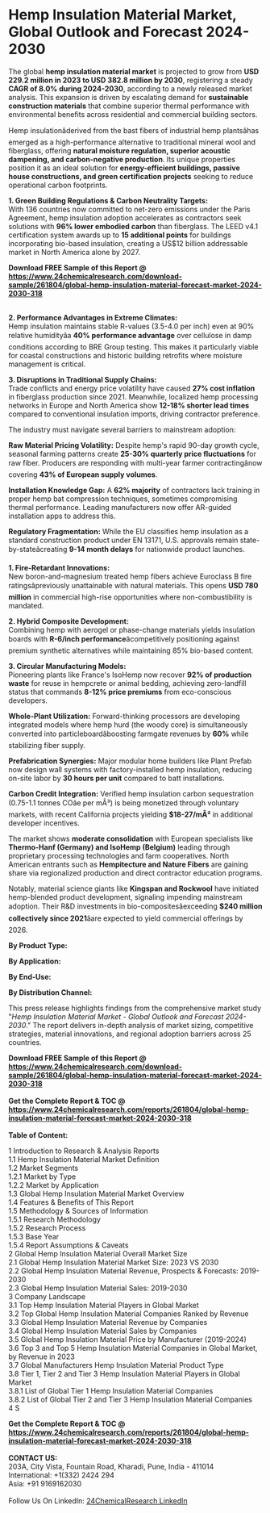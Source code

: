 <h1>Hemp Insulation Material Market, Global Outlook and Forecast 2024-2030</h1><p>The global <strong>hemp insulation material market</strong> is projected to grow from <strong>USD 229.2 million in 2023 to USD 382.8 million by 2030</strong>, registering a steady <strong>CAGR of 8.0% during 2024-2030</strong>, according to a newly released market analysis. This expansion is driven by escalating demand for <strong>sustainable construction materials</strong> that combine superior thermal performance with environmental benefits across residential and commercial building sectors.</p><p>Hemp insulationâderived from the bast fibers of industrial hemp plantsâhas emerged as a high-performance alternative to traditional mineral wool and fiberglass, offering <strong>natural moisture regulation, superior acoustic dampening, and carbon-negative production</strong>. Its unique properties position it as an ideal solution for <strong>energy-efficient buildings, passive house constructions, and green certification projects</strong> seeking to reduce operational carbon footprints.</p><p><strong>1. Green Building Regulations &amp; Carbon Neutrality Targets:</strong><br>
With 136 countries now committed to net-zero emissions under the Paris Agreement, hemp insulation adoption accelerates as contractors seek solutions with <strong>96% lower embodied carbon</strong> than fiberglass. The LEED v4.1 certification system awards up to <strong>15 additional points</strong> for buildings incorporating bio-based insulation, creating a US$12 billion addressable market in North America alone by 2027.</p><div><b>Download FREE Sample of this Report @ 
            <a href="https://www.24chemicalresearch.com/download-sample/261804/global-hemp-insulation-material-forecast-market-2024-2030-318">
            https://www.24chemicalresearch.com/download-sample/261804/global-hemp-insulation-material-forecast-market-2024-2030-318</a></b></div><br><p><strong>2. Performance Advantages in Extreme Climates:</strong><br>
Hemp insulation maintains stable R-values (3.5-4.0 per inch) even at 90% relative humidityâa <strong>40% performance advantage</strong> over cellulose in damp conditions according to BRE Group testing. This makes it particularly viable for coastal constructions and historic building retrofits where moisture management is critical.</p><p><strong>3. Disruptions in Traditional Supply Chains:</strong><br>
Trade conflicts and energy price volatility have caused <strong>27% cost inflation</strong> in fiberglass production since 2021. Meanwhile, localized hemp processing networks in Europe and North America show <strong>12-18% shorter lead times</strong> compared to conventional insulation imports, driving contractor preference.</p><p>The industry must navigate several barriers to mainstream adoption:</p><p><strong>Raw Material Pricing Volatility:</strong> Despite hemp's rapid 90-day growth cycle, seasonal farming patterns create <strong>25-30% quarterly price fluctuations</strong> for raw fiber. Producers are responding with multi-year farmer contractingânow covering <strong>43% of European supply volumes</strong>.</p><p><strong>Installation Knowledge Gap:</strong> A <strong>62% majority</strong> of contractors lack training in proper hemp bat compression techniques, sometimes compromising thermal performance. Leading manufacturers now offer AR-guided installation apps to address this.</p><p><strong>Regulatory Fragmentation:</strong> While the EU classifies hemp insulation as a standard construction product under EN 13171, U.S. approvals remain state-by-stateâcreating <strong>9-14 month delays</strong> for nationwide product launches.</p><p><strong>1. Fire-Retardant Innovations:</strong><br>
New boron-and-magnesium treated hemp fibers achieve Euroclass B fire ratingsâpreviously unattainable with natural materials. This opens <strong>USD 780 million</strong> in commercial high-rise opportunities where non-combustibility is mandated.</p><p><strong>2. Hybrid Composite Development:</strong><br>
Combining hemp with aerogel or phase-change materials yields insulation boards with <strong>R-6/inch performance</strong>âcompetitively positioning against premium synthetic alternatives while maintaining 85% bio-based content.</p><p><strong>3. Circular Manufacturing Models:</strong><br>
Pioneering plants like France's IsoHemp now recover <strong>92% of production waste</strong> for reuse in hempcrete or animal bedding, achieving zero-landfill status that commands <strong>8-12% price premiums</strong> from eco-conscious developers.</p><p><strong>Whole-Plant Utilization:</strong> Forward-thinking processors are developing integrated models where hemp hurd (the woody core) is simultaneously converted into particleboardâboosting farmgate revenues by <strong>60%</strong> while stabilizing fiber supply.</p><p><strong>Prefabrication Synergies:</strong> Major modular home builders like Plant Prefab now design wall systems with factory-installed hemp insulation, reducing on-site labor by <strong>30 hours per unit</strong> compared to batt installations.</p><p><strong>Carbon Credit Integration:</strong> Verified hemp insulation carbon sequestration (0.75-1.1 tonnes COâe per mÂ³) is being monetized through voluntary markets, with recent California projects yielding <strong>$18-27/mÂ²</strong> in additional developer incentives.</p><p>The market shows <strong>moderate consolidation</strong> with European specialists like <strong>Thermo-Hanf (Germany) and IsoHemp (Belgium)</strong> leading through proprietary processing technologies and farm cooperatives. North American entrants such as <strong>Hempitecture and Nature Fibers</strong> are gaining share via regionalized production and direct contractor education programs.</p><p>Notably, material science giants like <strong>Kingspan and Rockwool</strong> have initiated hemp-blended product development, signaling impending mainstream adoption. Their R&amp;D investments in bio-compositesâexceeding <strong>$240 million collectively since 2021</strong>âare expected to yield commercial offerings by 2026.</p><p><strong>By Product Type:</strong></p><p><strong>By Application:</strong></p><p><strong>By End-Use:</strong></p><p><strong>By Distribution Channel:</strong></p><p>This press release highlights findings from the comprehensive market study "<em>Hemp Insulation Material Market - Global Outlook and Forecast 2024-2030</em>." The report delivers in-depth analysis of market sizing, competitive strategies, material innovations, and regional adoption barriers across 25 countries.</p><div><b>Download FREE Sample of this Report @ 
            <a href="https://www.24chemicalresearch.com/download-sample/261804/global-hemp-insulation-material-forecast-market-2024-2030-318">
            https://www.24chemicalresearch.com/download-sample/261804/global-hemp-insulation-material-forecast-market-2024-2030-318</a></b></div><br><div><b>Get the Complete Report & TOC @ 
            <a href="https://www.24chemicalresearch.com/reports/261804/global-hemp-insulation-material-forecast-market-2024-2030-318">
            https://www.24chemicalresearch.com/reports/261804/global-hemp-insulation-material-forecast-market-2024-2030-318</a></b></div><br>
            <b>Table of Content:</b><p>1 Introduction to Research & Analysis Reports<br />
    1.1 Hemp Insulation Material Market Definition<br />
    1.2 Market Segments<br />
        1.2.1 Market by Type<br />
        1.2.2 Market by Application<br />
    1.3 Global Hemp Insulation Material Market Overview<br />
    1.4 Features & Benefits of This Report<br />
    1.5 Methodology & Sources of Information<br />
        1.5.1 Research Methodology<br />
        1.5.2 Research Process<br />
        1.5.3 Base Year<br />
        1.5.4 Report Assumptions & Caveats<br />
2 Global Hemp Insulation Material Overall Market Size<br />
    2.1 Global Hemp Insulation Material Market Size: 2023 VS 2030<br />
    2.2 Global Hemp Insulation Material Revenue, Prospects & Forecasts: 2019-2030<br />
    2.3 Global Hemp Insulation Material Sales: 2019-2030<br />
3 Company Landscape<br />
    3.1 Top Hemp Insulation Material Players in Global Market<br />
    3.2 Top Global Hemp Insulation Material Companies Ranked by Revenue<br />
    3.3 Global Hemp Insulation Material Revenue by Companies<br />
    3.4 Global Hemp Insulation Material Sales by Companies<br />
    3.5 Global Hemp Insulation Material Price by Manufacturer (2019-2024)<br />
    3.6 Top 3 and Top 5 Hemp Insulation Material Companies in Global Market, by Revenue in 2023<br />
    3.7 Global Manufacturers Hemp Insulation Material Product Type<br />
    3.8 Tier 1, Tier 2 and Tier 3 Hemp Insulation Material Players in Global Market<br />
        3.8.1 List of Global Tier 1 Hemp Insulation Material Companies<br />
        3.8.2 List of Global Tier 2 and Tier 3 Hemp Insulation Material Companies<br />
4 S</p><div><b>Get the Complete Report & TOC @ 
            <a href="https://www.24chemicalresearch.com/reports/261804/global-hemp-insulation-material-forecast-market-2024-2030-318">
            https://www.24chemicalresearch.com/reports/261804/global-hemp-insulation-material-forecast-market-2024-2030-318</a></b></div><br><b>CONTACT US:</b><br>
            203A, City Vista, Fountain Road, Kharadi, Pune, India - 411014<br>
            International: +1(332) 2424 294<br>
            Asia: +91 9169162030 <br><br>
            Follow Us On LinkedIn: <a href="https://www.linkedin.com/company/24chemicalresearch/">24ChemicalResearch LinkedIn</a>